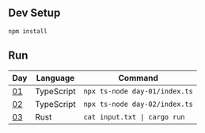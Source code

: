 ## Dev Setup

```
npm install
```

## Run

| Day          | Language   | Command                                     |
| ------------ | ---------- | ------------------------------------------- |
| [01](day-01) | TypeScript | `npx ts-node day-01/index.ts`               |
| [02](day-02) | TypeScript | `npx ts-node day-02/index.ts`               |
| [03](day-03) | Rust       | <code>cat input.txt &vert; cargo run</code> |
